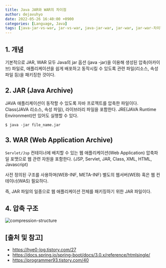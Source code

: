```yaml
---
title: Java JAR와 WAR의 차이점
author: dejavuhyo
date: 2022-05-26 16:40:00 +0900
categories: [Language, Java]
tags: [java-jar-vs-war, jar-vs-war, java-jar-war, jar-war, jar-war-차이점]
---
```


## 1. 개념
기본적으로 JAR, WAR 모두 Java의 jar 옵션 (java -jar)을 이용해 생성된 압축(아카이브) 파일로, 애플리케이션을 쉽게 배포하고 동작시킬 수 있도록 관련 파일(리소스, 속성 파일 등)을 패키징한 것이다.

## 2. JAR (Java Archive)
JAVA 애플리케이션이 동작할 수 있도록 자바 프로젝트를 압축한 파일이다. Class(JAVA 리소스, 속성 파일), 라이브러리 파일을 포함한다. JRE(JAVA Runtime Environment)만 있어도 실행할 수 있다.

```shell
$ java -jar file_name.jar
```

## 3. WAR (Web Application Archive)
`Servlet/Jsp` 컨테이너에 배치할 수 있는 웹 애플리케이션(Web Application) 압축파일 포맷으로 웹 관련 자원을 포함한다. (JSP, Servlet, JAR, Class, XML, HTML, Javascript)

사전 정의된 구조를 사용하며(WEB-INF, META-INF) 별도의 웹서버(WEB) 혹은 웹 컨테이너(WAS) 필요하다.

즉, JAR 파일의 일종으로 웹 애플리케이션 전체를 패키징하기 위한 JAR 파일이다.

## 4. 압축 구조

![compression-structure](/assets/img/2022-05-26-java-differences-between-jar-and-war/fetch-headcompression-structure.png)

## [출처 및 참고]
* <https://hye0-log.tistory.com/27>
* <https://docs.spring.io/spring-boot/docs/3.0.x/reference/htmlsingle/>
* <https://programmer93.tistory.com/40>
